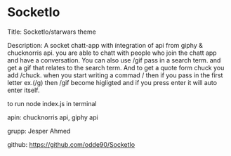 # SocketIo


Title: SocketIo/starwars theme

Description: A socket chatt-app with íntegration of api from giphy & chucknorris api.
you are able to chatt with people who join the chatt app and have a conversation.
You can also use /gif pass in a search term. and get a gif that relates to the search term.
And to get a quote form chuck you add /chuck. when you start writing a commad / then if you pass in the first letter ex.(/g) then /gif become higligted and if you press enter it will auto enter itself.

to run node index.js in terminal

apin: 
chucknorris api,
giphy api


grupp: 
Jesper 
Ahmed    

github:
https://github.com/odde90/SocketIo